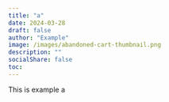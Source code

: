 ```yaml
---
title: "a"
date: 2024-03-28
draft: false
author: "Example"
image: /images/abandoned-cart-thumbnail.png
description: ""
socialShare: false
toc: 
---
```


This is example a